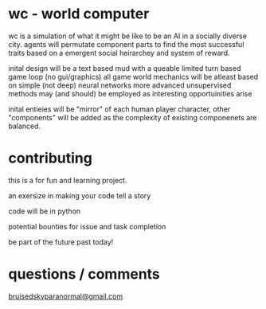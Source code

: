 # wc - world computer

wc is a simulation of what it might be like to be an AI in a socially diverse city. 
agents will permutate component parts to find the most successful traits based on
a emergent social heirarchey and system of reward.

inital design will be a text based mud with a queable limited turn based game loop (no gui/graphics)
all game world mechanics will be atleast based on simple (not deep) neural networks
more advanced unsupervised methods may (and should) be employed as interesting opportuinities arise

inital entieies will be "mirror" of each human player character,
other "components" will be added as the complexity of existing componenets are balanced.

# contributing

this is a for fun and learning project. 

an exersize in making your code tell a story

code will be in python

potential bounties for issue and task completion

be part of the future past today!

# questions / comments
bruisedskyparanormal@gmail.com

